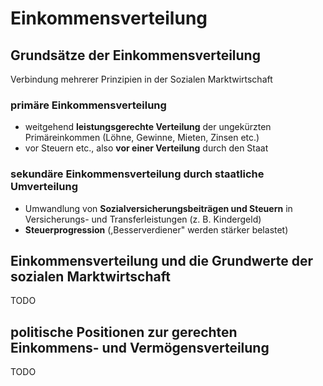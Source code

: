 # Einkommensverteilung

## Grundsätze der Einkommensverteilung

Verbindung mehrerer Prinzipien in der Sozialen Marktwirtschaft

### primäre Einkommensverteilung

- weitgehend **leistungsgerechte Verteilung** der ungekürzten Primäreinkommen (Löhne, Gewinne, Mieten, Zinsen etc.)
- vor Steuern etc., also **vor einer Verteilung** durch den Staat

### sekundäre Einkommensverteilung durch staatliche Umverteilung

- Umwandlung von **Sozialversicherungsbeiträgen und Steuern** in Versicherungs- und Transferleistungen (z. B. Kindergeld)
- **Steuerprogression** (,Besserverdiener" werden stärker belastet)

## Einkommensverteilung und die Grundwerte der sozialen Marktwirtschaft

TODO

## politische Positionen zur gerechten Einkommens- und Vermögensverteilung

TODO
